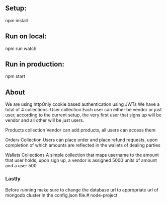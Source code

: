 ﻿## Setup:
npm install

## Run on local:
npm run watch

## Run in production:
npm start

## About 
We are using httpOnly cookie based authentication using JWTs
We have a total of 4 collections:
User collection
Each user can either be vendor or just user, according to the current setup, the very first user that signs up will be vendor and all other will be just users.

Products collection
Vendor can add products, all users can access them

Orders Collection
Users can place order and place refund requests, upon completion of which amounts are reflected in the wallets of dealing parties

Wallets Collections
A simple collection that maps username to the amount that user holds, upon sign up, a vendor is assigned 5000 units of amount and a user 500.

### Lastly
Before running make sure to change the database url to appropriate url of mongodb cluster in the config.json file.#   n o d e - p r o j e c t 
 
 